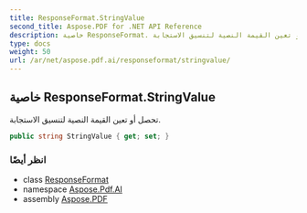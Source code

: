 ```yaml
---
title: ResponseFormat.StringValue
second_title: Aspose.PDF for .NET API Reference
description: خاصية ResponseFormat. تحصل أو تعين القيمة النصية لتنسيق الاستجابة
type: docs
weight: 50
url: /ar/net/aspose.pdf.ai/responseformat/stringvalue/
---
```

## خاصية ResponseFormat.StringValue

تحصل أو تعين القيمة النصية لتنسيق الاستجابة.

```csharp
public string StringValue { get; set; }
```

### انظر أيضًا

* class [ResponseFormat](../)
* namespace [Aspose.Pdf.AI](../../../aspose.pdf.ai/)
* assembly [Aspose.PDF](../../../)